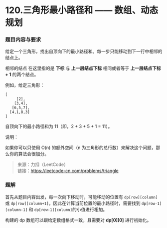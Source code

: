 # 120.三角形最小路径和 —— 数组、动态规划

### 题目内容与要求

给定一个三角形，找出自顶向下的最小路径和。每一步只能移动到下一行中相邻的结点上。

相邻的结点 在这里指的是 **下标** 与 **上一层结点下标** 相同或者等于 **上一层结点下标 + 1** 的两个结点。

例如，给定三角形：
```
[
     [2],
    [3,4],
   [6,5,7],
  [4,1,8,3]
]
```

自顶向下的最小路径和为 11（即，2 + 3 + 5 + 1 = 11）。

说明：

如果你可以只使用 O(n) 的额外空间（n 为三角形的总行数）来解决这个问题，那么你的算法会很加分。

> 来源：力扣（LeetCode）\
链接：https://leetcode-cn.com/problems/triangle

### 题解

首先从题目内容出发，每一次向下移动时，可能移动的位置有 `dp[row][column]` 或 `dp[row][column+1]`，因此在计算当前位置的最小路径时，需要找到 `dp[row-1][column-1]` 和 `dp[row-1][column]`的小值进行相加。

构建的 dp 数组可以跟给定数组格式一致，且需要对 **dp[0][0]** 进行初始化。
